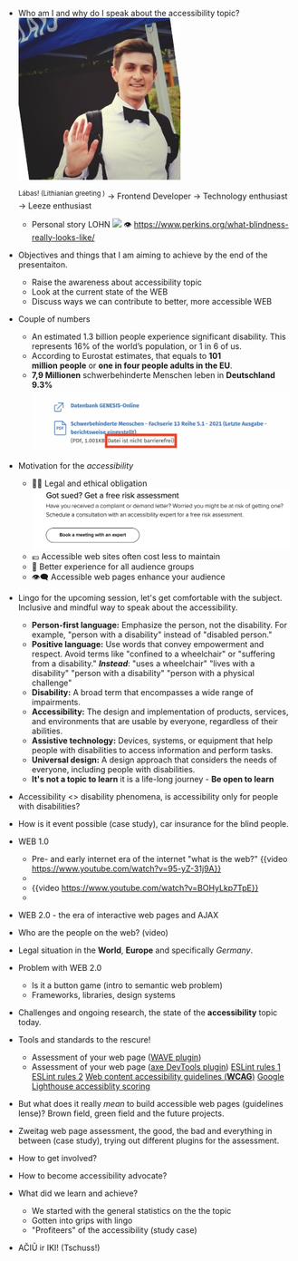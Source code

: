 - Who am I and why do I speak about the accessibility topic?
  ![image.png](../assets/image_1728980884509_0.png)
  
  <sup>Lábas! (Lithianian greeting )</sup>
  → Frontend Developer
  → Technology enthusiast
  → Leeze enthusiast
	- Personal story LOHN
	  ![](https://icrcat.com/wp-content/uploads/2016/10/leber-5.png)
	  👁️ https://www.perkins.org/what-blindness-really-looks-like/
- Objectives and things that I am aiming to achieve by the end of the presentaiton.
	- Raise the awareness about accessibility topic
	- Look at the current state of the WEB
	- Discuss ways we can contribute to better, more accessible WEB
- Couple of numbers
	- An estimated 1.3 billion people experience significant disability. This represents 16% of the world’s population, or 1 in 6 of us.
	- According to Eurostat estimates, that equals to **101 million** **people** or **one in four people adults in the EU**.
	- **7,9 Millionen** schwerbehinderte Menschen leben in **Deutschland 9.3%**
	  ![image.png](../assets/image_1729009880196_0.png)
- Motivation for the *accessibility*
	- 👩‍⚖️ Legal and ethical obligation
	  ![image.png](../assets/image_1728978408337_0.png)
	- 💶 Accessible web sites often cost less to maintain
	- 💯 Better experience for all audience groups
	- 👁️‍🗨️ Accessible web pages enhance your audience
- Lingo for the upcoming session, let's get comfortable with the subject. Inclusive and mindful way to speak about the accessibility.
	- **Person-first language:** Emphasize the person, not the disability. For example, "person with a disability" instead of "disabled person."
	- **Positive language:** Use words that convey empowerment and respect. Avoid terms like "confined to a wheelchair" or "suffering from a disability." 
	  **_Instead_**:
	  "uses a wheelchair"
	  "lives with a disability"
	  "person with a disability"
	  "person with a physical challenge"
	- **Disability:** A broad term that encompasses a wide range of impairments.
	- **Accessibility:** The design and implementation of products, services, and environments that are usable by everyone, regardless of their abilities.
	- **Assistive technology:** Devices, systems, or equipment that help people with disabilities to access information and perform tasks.
	- **Universal design:** A design approach that considers the needs of everyone, including people with disabilities.
	- **It's not a topic to learn** it is a life-long journey - **Be open to learn**
- Accessibility <> disability phenomena, is accessibility only for people with disabilities?
- How is it event possible (case study), car insurance for the blind people.
- WEB 1.0
	- Pre- and early internet era of the internet "what is the web?" {{video https://www.youtube.com/watch?v=95-yZ-31j9A}}
	-
	- {{video https://www.youtube.com/watch?v=BOHyLkp7TpE}}
	-
- WEB 2.0 - the era of interactive web pages and AJAX
- Who are the people on the web? (video)
- Legal situation in the **World**, **Europe** and specifically _*Germany*_.
- Problem with WEB 2.0
	- Is it a button game (intro to semantic web problem)
	- Frameworks, libraries, design systems
- Challenges and ongoing research, the state of the **accessibility** topic today.
- Tools and standards to the rescure!
	- Assessment of your web page ([WAVE plugin](https://wave.webaim.org/extension/))
	- Assessment of your web page ([axe DevTools plugin](https://chromewebstore.google.com/detail/axe-devtools-web-accessib/lhdoppojpmngadmnindnejefpokejbdd?pli=1))
	  [ESLint rules 1](https://web.dev/articles/accessibility-auditing-react)
	  [ESLint rules 2](https://typescript-eslint.io/rules/explicit-member-accessibility/)
	  [Web content accessibility guidelines (**WCAG**)](https://www.w3.org/WAI/standards-guidelines/wcag/)
	  [Google Lighthouse accessiblity scoring](https://developer.chrome.com/docs/lighthouse/accessibility/scoring)
- But what does it really *mean* to build accessible web pages (guidelines lense)? Brown field, green field and the future projects.
- Zweitag web page assessment, the good, the bad and everything in between (case study), trying out different plugins for the assessment.
- How to get involved?
- How to become accessibility advocate?
- What did we learn and achieve?
	- We started with the general statistics on the the topic
	- Gotten into grips with lingo
	- "Profiteers" of the accessibility (study case)
- AČIŪ ir IKI! (Tschuss!)